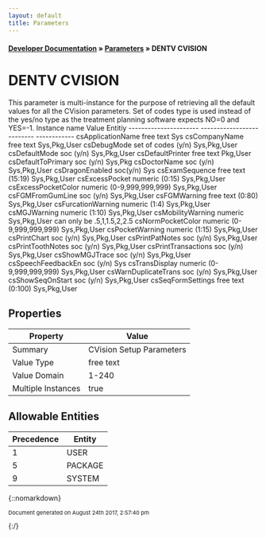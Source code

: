 ```yaml
---
layout: default
title: Parameters
---
```


#### [Developer Documentation](../index) &#187; [Parameters](TableOfContents) &#187; DENTV CVISION<br/>
# DENTV CVISION

This parameter is multi-instance for the purpose of retrieving all the default values for all the CVision parameters. Set of codes type is used instead of the yes/no type as the treatment planning software expects NO&#x3D;0 and YES&#x3D;-1.   Instance name                    Value             Entitiy ----------------------  --------------------------  ------------ csApplicationName       free text                   Sys csCompanyName           free text                   Sys,Pkg,User csDebugMode             set of codes (y/n)          Sys,Pkg,User csDefaultMode           soc (y/n)                   Sys,Pkg,User csDefaultPrinter        free text                   Pkg,User csDefaultToPrimary      soc (y/n)                   Sys,Pkg csDoctorName            soc (y/n)                   Sys,Pkg,User csDragonEnabled         soc(y/n)                    Sys csExamSequence          free text (15:19)           Sys,Pkg,User csExcessPocket          numeric (0:15)              Sys,Pkg,User csExcessPocketColor     numeric (0-9,999,999,999)   Sys,Pkg,User csFGMFromGumLine        soc (y/n)                   Sys,Pkg,User csFGMWarning            free text (0:80)            Sys,Pkg,User csFurcationWarning      numeric (1:4)               Sys,Pkg,User csMGJWarning            numeric (1:10)              Sys,Pkg,User csMobilityWarning       numeric                     Sys,Pkg,User                          can only be .5,1,1.5,2,2.5 csNormPocketColor       numeric (0-9,999,999,999)   Sys,Pkg,User csPocketWarning         numeric (1:15)              Sys,Pkg,User csPrintChart            soc (y/n)                   Sys,Pkg,User csPrintPatNotes         soc (y/n)                   Sys,Pkg,User csPrintToothNotes       soc (y/n)                   Sys,Pkg,User csPrintTransactions     soc (y/n)                   Sys,Pkg,User csShowMGJTrace          soc (y/n)                   Sys,Pkg,User csSpeechFeedbackEn      soc (y/n)                   Sys csTransDisplay          numeric (0-9,999,999,999)   Sys,Pkg,User csWarnDuplicateTrans    soc (y/n)                   Sys,Pkg,User csShowSeqOnStart        soc (y/n)                   Sys,Pkg,User csSeqFormSettings       free text (0:100)           Sys,Pkg,User

## Properties

Property | Value
--- | ---
Summary | CVision Setup Parameters
Value Type | free text
Value Domain | 1-240
Multiple Instances | true

## Allowable Entities

Precedence | Entity
--- | ---
1 | USER
5 | PACKAGE
9 | SYSTEM

{::nomarkdown} <br/><p style="font-size: 11px">Document generated on August 24th 2017, 2:57:40 pm</p>{:/}